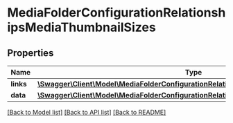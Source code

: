 # MediaFolderConfigurationRelationshipsMediaThumbnailSizes

## Properties
Name | Type | Description | Notes
------------ | ------------- | ------------- | -------------
**links** | [**\Swagger\Client\Model\MediaFolderConfigurationRelationshipsMediaThumbnailSizesLinks**](MediaFolderConfigurationRelationshipsMediaThumbnailSizesLinks.md) |  | [optional] 
**data** | [**\Swagger\Client\Model\MediaFolderConfigurationRelationshipsMediaThumbnailSizesData[]**](MediaFolderConfigurationRelationshipsMediaThumbnailSizesData.md) |  | [optional] 

[[Back to Model list]](../../README.md#documentation-for-models) [[Back to API list]](../../README.md#documentation-for-api-endpoints) [[Back to README]](../../README.md)

